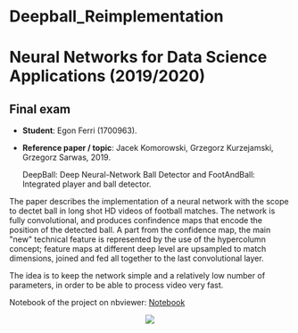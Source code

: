 # Deepball_Reimplementation

# Neural Networks for Data Science Applications (2019/2020)
## Final exam 

* **Student**: Egon Ferri (1700963).
* **Reference paper / topic**: Jacek Komorowski, Grzegorz Kurzejamski, Grzegorz Sarwas, 2019.

    DeepBall: Deep Neural-Network Ball Detector and FootAndBall: Integrated player and ball detector.
 
The paper describes the implementation of a neural network with the scope to dectet ball in long shot HD videos of football matches.
The network is fully convolutional, and produces confindence maps that encode the position of the detected ball.
A part from the confidence map, the main "new" technical feature is represented by the use of the hypercolumn concept;
feature maps at different deep level are upsampled to match dimensions, joined and fed all together to the last convolutional layer.

The idea is to keep the network simple and a relatively low number of parameters, in order to be able to process video very fast.
 
 Notebook of the project on nbviewer: [Notebook](https://nbviewer.jupyter.org/github/EgonFerri/Deepball_Reimplementation/blob/master/Deepball_reimplementation.ipynb)
 
<p align="center">
  <img src="mini_gif.gif">
</p>

